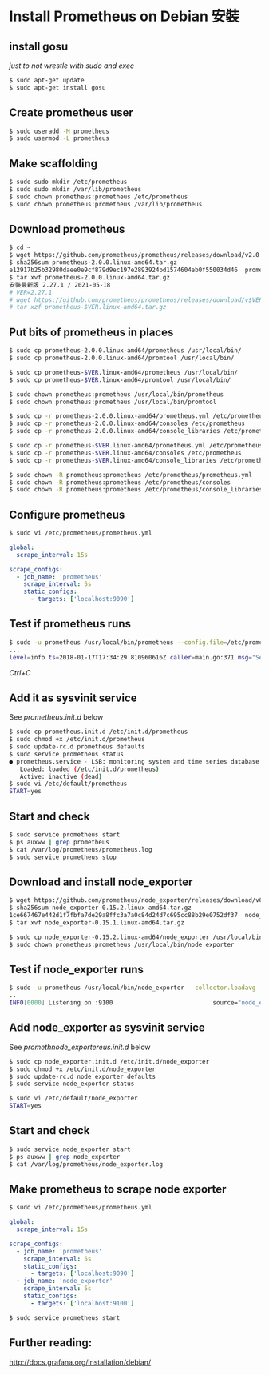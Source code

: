 # Install Prometheus on Debian 安裝

## install gosu
_just to not wrestle with sudo and exec_
```bash
$ sudo apt-get update
$ sudo apt-get install gosu
```

## Create prometheus user
```bash
$ sudo useradd -M prometheus
$ sudo usermod -L prometheus
```

## Make scaffolding
```bash
$ sudo sudo mkdir /etc/prometheus
$ sudo sudo mkdir /var/lib/prometheus
$ sudo chown prometheus:prometheus /etc/prometheus
$ sudo chown prometheus:prometheus /var/lib/prometheus
```

## Download prometheus
```bash
$ cd ~
$ wget https://github.com/prometheus/prometheus/releases/download/v2.0.0/prometheus-2.0.0.linux-amd64.tar.gz
$ sha256sum prometheus-2.0.0.linux-amd64.tar.gz 
e12917b25b32980daee0e9cf879d9ec197e2893924bd1574604eb0f550034d46  prometheus-2.0.0.linux-amd64.tar.gz
$ tar xvf prometheus-2.0.0.linux-amd64.tar.gz
安裝最新版 2.27.1 / 2021-05-18
# VER=2.27.1
# wget https://github.com/prometheus/prometheus/releases/download/v$VER/prometheus-$VER.linux-amd64.tar.gz
# tar xzf prometheus-$VER.linux-amd64.tar.gz
```

## Put bits of prometheus in places
```bash
$ sudo cp prometheus-2.0.0.linux-amd64/prometheus /usr/local/bin/
$ sudo cp prometheus-2.0.0.linux-amd64/promtool /usr/local/bin/

$ sudo cp prometheus-$VER.linux-amd64/prometheus /usr/local/bin/
$ sudo cp prometheus-$VER.linux-amd64/promtool /usr/local/bin/

$ sudo chown prometheus:prometheus /usr/local/bin/prometheus
$ sudo chown prometheus:prometheus /usr/local/bin/promtool
```

```bash
$ sudo cp -r prometheus-2.0.0.linux-amd64/prometheus.yml /etc/prometheus/
$ sudo cp -r prometheus-2.0.0.linux-amd64/consoles /etc/prometheus
$ sudo cp -r prometheus-2.0.0.linux-amd64/console_libraries /etc/prometheus

$ sudo cp -r prometheus-$VER.linux-amd64/prometheus.yml /etc/prometheus/
$ sudo cp -r prometheus-$VER.linux-amd64/consoles /etc/prometheus
$ sudo cp -r prometheus-$VER.linux-amd64/console_libraries /etc/prometheus

$ sudo chown -R prometheus:prometheus /etc/prometheus/prometheus.yml
$ sudo chown -R prometheus:prometheus /etc/prometheus/consoles
$ sudo chown -R prometheus:prometheus /etc/prometheus/console_libraries
```

## Configure prometheus
```bash
$ sudo vi /etc/prometheus/prometheus.yml
```

```yaml
global:
  scrape_interval: 15s

scrape_configs:
  - job_name: 'prometheus'
    scrape_interval: 5s
    static_configs:
      - targets: ['localhost:9090']
```

## Test if prometheus runs
```bash
$ sudo -u prometheus /usr/local/bin/prometheus --config.file=/etc/prometheus/prometheus.yml --storage.tsdb.path=/var/lib/prometheus/data --web.console.templates=/etc/prometheus/consoles --web.console.libraries=/etc/prometheus/consoles_libraries 
...
level=info ts=2018-01-17T17:34:29.810960616Z caller=main.go:371 msg="Server is ready to receive requests."
```
_Ctrl+C_

## Add it as sysvinit service
See *prometheus.init.d* below
```bash
$ sudo cp prometheus.init.d /etc/init.d/prometheus
$ sudo chmod +x /etc/init.d/prometheus
$ sudo update-rc.d prometheus defaults
$ sudo service prometheus status
● prometheus.service - LSB: monitoring system and time series database.
   Loaded: loaded (/etc/init.d/prometheus)
   Active: inactive (dead)
$ sudo vi /etc/default/prometheus
START=yes
```

## Start and check
```bash
$ sudo service prometheus start
$ ps auxww | grep prometheus
$ cat /var/log/prometheus/prometheus.log
$ sudo service prometheus stop
```

## Download and install node_exporter
```bash
$ wget https://github.com/prometheus/node_exporter/releases/download/v0.15.2/node_exporter-0.15.2.linux-amd64.tar.gz
$ sha256sum node_exporter-0.15.2.linux-amd64.tar.gz 
1ce667467e442d1f7fbfa7de29a8ffc3a7a0c84d24d7c695cc88b29e0752df37  node_exporter-0.15.2.linux-amd64.tar.gz
$ tar xvf node_exporter-0.15.1.linux-amd64.tar.gz

$ sudo cp node_exporter-0.15.2.linux-amd64/node_exporter /usr/local/bin/
$ sudo chown prometheus:prometheus /usr/local/bin/node_exporter
```

## Test if node_exporter runs
```bash
$ sudo -u prometheus /usr/local/bin/node_exporter --collector.loadavg --collector.meminfo --collector.filesystem
..
INFO[0000] Listening on :9100                            source="node_exporter.go:76"
```

## Add node_exporter as sysvinit service
See *promethnode_exportereus.init.d* below
```bash
$ sudo cp node_exporter.init.d /etc/init.d/node_exporter
$ sudo chmod +x /etc/init.d/node_exporter
$ sudo update-rc.d node_exporter defaults
$ sudo service node_exporter status

$ sudo vi /etc/default/node_exporter
START=yes
```

## Start and check
```bash
$ sudo service node_exporter start
$ ps auxww | grep node_exporter
$ cat /var/log/prometheus/node_exporter.log
```

## Make prometheus to scrape node exporter
```bash
$ sudo vi /etc/prometheus/prometheus.yml
```
```yaml
global:
  scrape_interval: 15s

scrape_configs:
  - job_name: 'prometheus'
    scrape_interval: 5s
    static_configs:
      - targets: ['localhost:9090']
  - job_name: 'node_exporter'
    scrape_interval: 5s
    static_configs:
      - targets: ['localhost:9100']
```

```bash
$ sudo service prometheus start
```

## Further reading:

http://docs.grafana.org/installation/debian/
